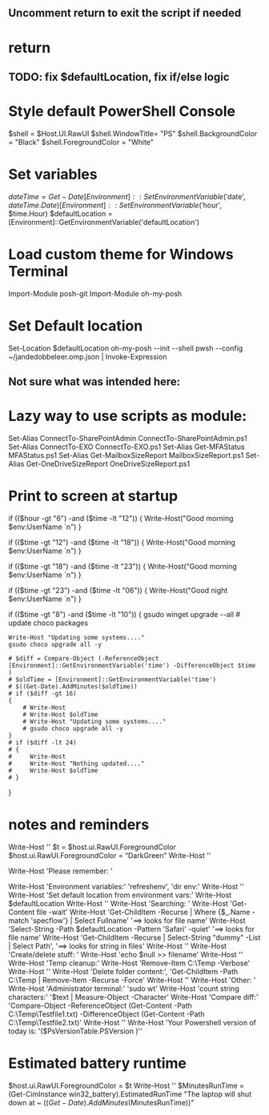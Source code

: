 ## Uncomment return to exit the script if needed
# return

## TODO: fix $defaultLocation, fix if/else logic

# Style default PowerShell Console
$shell = $Host.UI.RawUI
$shell.WindowTitle= "PS"
$shell.BackgroundColor = "Black"
$shell.ForegroundColor = "White"


# Set variables
$dateTime = Get-Date
[Environment]::SetEnvironmentVariable('$date', $dateTime.Date)
[Environment]::SetEnvironmentVariable('$hour', $time.Hour)
$defaultLocation = [Environment]::GetEnvironmentVariable('defaultLocation')

# Load custom theme for Windows Terminal
Import-Module posh-git
Import-Module oh-my-posh

# Set Default location
Set-Location $defaultLocation
oh-my-posh --init --shell pwsh --config ~/jandedobbeleer.omp.json | Invoke-Expression

## Not sure what was intended here:
# Lazy way to use scripts as module:
Set-Alias ConnectTo-SharePointAdmin ConnectTo-SharePointAdmin.ps1
Set-Alias ConnectTo-EXO ConnectTo-EXO.ps1
Set-Alias Get-MFAStatus MFAStatus.ps1
Set-Alias Get-MailboxSizeReport MailboxSizeReport.ps1
Set-Alias Get-OneDriveSizeReport OneDriveSizeReport.ps1

# Print to screen at startup
if (($hour -gt "6") -and ($time -lt "12"))
{ Write-Host("Good morning $env:UserName `n") }

if (($time -gt "12") -and ($time -lt "18"))
{ Write-Host("Good morning $env:UserName `n") }

if (($time -gt "18") -and ($time -lt "23"))
{ Write-Host("Good morning $env:UserName `n") }

if (($time -gt "23") -and ($time -lt "06"))
{ Write-Host("Good night $env:UserName `n") }

if (($time -gt "8") -and ($time -lt "10"))
{
    gsudo winget upgrade --all
    # update choco packages 
    
    Write-Host "Updating some systems...."
    gsudo choco upgrade all -y

    # $diff = Compare-Object (-ReferenceObject [Environment]::GetEnvironmentVariable('time') -DifferenceObject $time )
    # $oldTime = [Environment]::GetEnvironmentVariable('time')
    # $((Get-Date).AddMinutes($oldTime))
    # if ($diff -gt 16)
    {
        # Write-Host 
        # Write-Host $oldTime
        # Write-Host "Updating some systems...."
        # gsudo choco upgrade all -y
    }
    # if ($diff -lt 24)
    # {
    #     Write-Host
    #     Write-Host "Nothing updated...."
    #     Write-Host $oldTime
    # }
}

# notes and reminders
Write-Host ''
$t = $host.ui.RawUI.ForegroundColor
$host.ui.RawUI.ForegroundColor = “DarkGreen”
Write-Host ''

Write-Host 'Please remember: '

Write-Host 'Environment variables:' 'refreshenv', 'dir env:'
Write-Host ''
Write-Host 'Set default location from environment vars:'
Write-Host $defaultLocation
Write-Host ''
Write-Host 'Searching: '
Write-Host 'Get-Content file -wait'
Write-Host 'Get-ChildItem -Recurse | Where {$_.Name -match 'specflow'} | Select Fullname' '==> looks for file name'
Write-Host 'Select-String -Path $defaultLocation -Pattern 'Safari' -quiet' '==> looks for file name'
Write-Host 'Get-ChildItem -Recurse | Select-String "dummy" -List | Select Path', '==> looks for string in files'
Write-Host ''
Write-Host 'Create/delete stuff: '
Write-Host 'echo $null >> filename'
Write-Host ''
Write-Host 'Temp cleanup:' 
Write-Host 'Remove-Item C:\Temp -Verbose'  
Write-Host ''
Write-Host 'Delete folder content:', 'Get-ChildItem -Path C:\Temp | Remove-Item -Recurse -Force'
Write-Host ''
Write-Host 'Other: '
Write-Host 'Administrator terminal:' 'sudo wt'
Write-Host 'count string characters:' '$text | Measure-Object -Character'
Write-Host 'Compare diff:' 'Compare-Object -ReferenceObject (Get-Content -Path C:\Temp\Testfile1.txt) -DifferenceObject (Get-Content -Path C:\Temp\Testfile2.txt)'
Write-Host ''
Write-Host 'Your Powershell version of today is: '($PsVersionTable.PSVersion )''

# Estimated battery runtime
$host.ui.RawUI.ForegroundColor = $t
Write-Host ''
$MinutesRunTime = (Get-CimInstance win32_battery).EstimatedRunTime 
"The laptop will shut down at ~ $((Get-Date).AddMinutes($MinutesRunTime))"